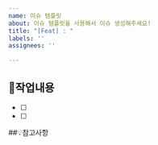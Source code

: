 ```yaml
---
name: 이슈 템플릿
about: 이슈 템플릿을 사용해서 이슈 생성해주세요!
title: "[Feat] : "
labels: ''
assignees: ''

---
```


## 📌작업내용
- [ ]
- [ ]

##💡참고사항
